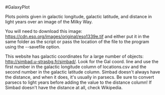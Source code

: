 #GalaxyPlot 

Plots points given in galactic longitude, galactic latitude, and distance in light years over an image of the Milky Way.

You will need to download this image: https://cdn.eso.org/images/original/eso1339e.tif and either put it in the same folder as the script or pass the location of the file to the program using the --savefile option.

This website has galactic coordinates for a large number of objects: http://simbad.u-strasbg.fr/simbad/. Look for the Gal coord. line and use the first number in the galactic longitude column of locations.csv and the second number in the galactic latitude column. Simbad doesn't always have the distance, and when it does, it's usually in parsecs. Be sure to convert parsecs to light years before adding the value to the distance column! If Simbad doesn't have the distance at all, check Wikipedia. 